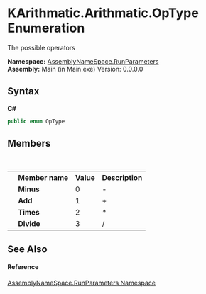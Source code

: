 # KArithmatic.Arithmatic.OpType Enumeration
 

The possible operators

**Namespace:**&nbsp;<a href="4763cf1c-e4af-43c5-78fe-6f03f6e2281f">AssemblyNameSpace.RunParameters</a><br />**Assembly:**&nbsp;Main (in Main.exe) Version: 0.0.0.0

## Syntax

**C#**<br />
``` C#
public enum OpType
```


## Members
&nbsp;<table><tr><th></th><th>Member name</th><th>Value</th><th>Description</th></tr><tr><td /><td target="F:AssemblyNameSpace.RunParameters.KArithmatic.Arithmatic.OpType.Minus">**Minus**</td><td>0</td><td>-</td></tr><tr><td /><td target="F:AssemblyNameSpace.RunParameters.KArithmatic.Arithmatic.OpType.Add">**Add**</td><td>1</td><td>+</td></tr><tr><td /><td target="F:AssemblyNameSpace.RunParameters.KArithmatic.Arithmatic.OpType.Times">**Times**</td><td>2</td><td>*</td></tr><tr><td /><td target="F:AssemblyNameSpace.RunParameters.KArithmatic.Arithmatic.OpType.Divide">**Divide**</td><td>3</td><td>/</td></tr></table>

## See Also


#### Reference
<a href="4763cf1c-e4af-43c5-78fe-6f03f6e2281f">AssemblyNameSpace.RunParameters Namespace</a><br />